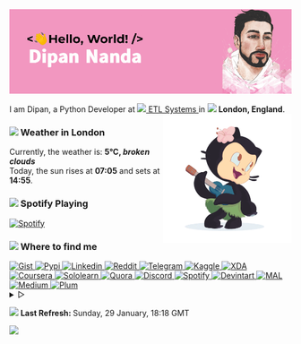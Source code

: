 <img href="https://themagicalmammal.wrapped.run" src="/images/header.gif" />
<p> I am Dipan, a Python Developer at <a href="https://www.etlsystems.com">
    <img src="https://i.imgur.com/wCpjNzM.png" width="13" /> ETL Systems </a> in <img src="https://i.imgur.com/DPngeUJ.png" width="13" />
  <b>London, England</b>. <img align="right" width="230" height="auto" src="/images/octocat/6.gif">
<h3>
  <img src="https://i.imgur.com/HFHIBmx.png" width="15" /> Weather in London
</h3> Currently, the weather is: <b> 5°C, <i>broken clouds</i>
</b>
<br /> Today, the sun rises at <b>07:05</b> and sets at <b>14:55</b>. </p>
<h3>
  <img src="https://i.imgur.com/aSVPWXc.png" width="15" /> Spotify Playing
</h3>
<a href="https://open.spotify.com/user/88h9x52o4rver6y7ka9upj5a6">
  <img src="https://spotify-dipan.vercel.app/api/now-playing.svg" width="490" alt="Spotify" />
</a>
<h3>
  <img src="https://i.imgur.com/yQHTmCW.png" width="15" /> Where to find me
</h3>
<a href="https://gist.github.com/themagicalmammal/">
  <img alt="Gist" width="5.4%" src="https://i.imgur.com/6w4HNmL.png" />
</a>
<a href="https://pypi.org/user/themagicalmammal/">
  <img alt="Pypi" width="5.4%" src="https://i.imgur.com/901ps8h.png" />
</a>
<a href="https://uk.linkedin.com/in/themagicalmammal/">
  <img alt="Linkedin" width="5.4%" src="https://i.imgur.com/Hp2w5wM.png" />
</a>
<a href="https://www.reddit.com/user/themagicalmammal/">
  <img alt="Reddit" width="5.4%" src="https://i.imgur.com/E8vTLyb.png" />
</a>
<a href="https://telegram.im/@themagicalmammal">
  <img alt="Telegram" width="5.4%" src="https://i.imgur.com/8uCq4fi.png" />
</a>
<a href="https://www.kaggle.com/themagicalmammal">
  <img alt="Kaggle" width="5.4%" src="https://i.imgur.com/6XAnA1Y.png" />
</a>
<a href="https://forum.xda-developers.com/m/themagicalmammal.9670192/">
  <img alt="XDA" width="5.4%" src="https://i.imgur.com/ZkDQREa.png" />
</a>
<a href="https://www.coursera.org/user/ccc24c4adb1726e9cbdef303b15cdbcf">
  <img alt="Coursera" width="5.4%" src="https://i.imgur.com/bxjrGF3.png" />
</a>
<a href="https://www.sololearn.com/profile/4562055">
  <img alt="Sololearn" width="5.4%" src="https://i.imgur.com/6mnh2V5.png" />
</a>
<a href="https://www.quora.com/profile/Dipan-Nanda">
  <img alt="Quora" width="5.4%" src="https://i.imgur.com/4fFA2aO.png" />
</a>
<a href="https://dsc.bio/themagicalmammal">
  <img alt="Discord" width="5.4%" src="https://i.imgur.com/allk32s.png" />
</a>
<a href="https://open.spotify.com/user/88h9x52o4rver6y7ka9upj5a6?si=i5kyqZQOQmOu_NRn-T7FQw&nd=1">
  <img alt="Spotify" width="5.4%" src="https://i.imgur.com/TuGJlcZ.png" />
</a>
<a href="https://www.deviantart.com/themagicalmammal">
  <img alt="Devintart" width="5.4%" src="https://i.imgur.com/YWUKoPE.png" />
</a>
<a href="https://myanimelist.net/profile/themagicalmammal">
  <img alt="MAL" width="5.4%" src="https://i.imgur.com/TnZcuA4.png" />
</a>
<a href="https://medium.com/@d19cyber">
  <img alt="Medium" width="5.4%" src="https://i.imgur.com/HvRIk6L.png" />
</a>
<a href="https://secure.plum.io/p/2Ui2Qr0KSS7QP04pEq_-BQ">
  <img alt="Plum" width="5.4%" src="https://i.imgur.com/PNhxaKM.png" />
</a>
<br />
<details>
  <summary> &#9655;</summary>
  <h3>
    <img src="https://cdn-icons-png.flaticon.com/512/4257/4257487.png" width="15" /> Tech Stack
  </h3>
  <img src="https://skillicons.dev/icons?i=py,django,html,css,js,r,latex,linux,md,bash,github,git,visualstudio,cpp,mysql" />
  <br />
  <details>
    <summary> &#9655;</summary>
    <img align="right" width="190" height="auto" src="/images/octocat/4.gif">
    <h3>
      <img src="https://i.imgur.com/x8tsLuE.png" width="15" /> Trophies
    </h3>
    <img src="https://github-profile-trophy.vercel.app/?username=themagicalmammal&amp;theme=onestar&amp;row=1&amp;column=4" alt="trophy" />
    <br />
    <details>
      <summary> &#9655;</summary>
      <img align="right" width="190" height="auto" src="/images/octocat/5.gif">
      <h3>
        <img src="https://i.imgur.com/XJ0hI8P.png" width="15" /> Visitor
      </h3>
      <img src="https://count.getloli.com/get/@themagicalmammal.github" />
      <br />
      <details>
        <summary> &#9655;</summary>
        <h3>
          <img src="https://i.imgur.com/E9Droaq.png" width="15" /> End Credits
        </h3>
        <div>
          <img src="https://cultofthepartyparrot.com/parrots/hd/githubparrot.gif" width="3.6%" />
          <img src="https://cultofthepartyparrot.com/flags/hd/indiaparrot.gif" width="3.6%" />
          <img src="https://cultofthepartyparrot.com/parrots/hd/exceptionallyfastparrot.gif" width="3.6%" />
          <img src="https://cultofthepartyparrot.com/parrots/hd/60fpsparrot.gif" width="3.6%" />
          <img src="https://cultofthepartyparrot.com/parrots/hd/jumpingparrot.gif" width="3.6%" />
          <img src="https://cultofthepartyparrot.com/parrots/hd/opensourceparrot.gif" width="3.6%" />
          <img src="https://cultofthepartyparrot.com/parrots/hd/dealwithitnowparrot.gif" width="3.6%" />
          <img src="https://cultofthepartyparrot.com/parrots/hd/hypnoparrotlight.gif" width="3.6%" />
          <img src="https://cultofthepartyparrot.com/parrots/databaseparrot.gif" width="3.6%" />
          <img src="https://cultofthepartyparrot.com/parrots/hd/laptop_parrot.gif" width="3.6%" />
          <img src="https://cultofthepartyparrot.com/parrots/hd/spinningparrot.gif" width="3.6%" />
          <img src="https://cultofthepartyparrot.com/parrots/hd/levitationparrot.gif" width="3.6%" />
          <img src="https://cultofthepartyparrot.com/parrots/hd/meldparrot.gif" width="3.6%" />
          <img src="https://cultofthepartyparrot.com/parrots/slomoparrot.gif" width="3.6%" />
          <img src="https://cultofthepartyparrot.com/parrots/hd/moonwalkingparrot.gif" width="3.6%" />
          <img src="https://cultofthepartyparrot.com/parrots/hd/stableparrot.gif" width="3.6%" />
          <img src="https://cultofthepartyparrot.com/parrots/hd/scienceparrot.gif" width="3.6%" />
          <img src="https://cultofthepartyparrot.com/parrots/hd/pirateparrot.gif" width="3.6%" />
          <img src="https://cultofthepartyparrot.com/parrots/hd/footballparrot.gif" width="3.6%" />
          <img src="https://cultofthepartyparrot.com/parrots/hd/illuminatiparrot.gif" width="3.6%" />
          <img src="https://cultofthepartyparrot.com/parrots/hd/hypnoparrotdark.gif" width="3.6%" />
          <img src="https://cultofthepartyparrot.com/parrots/hd/mustacheparrot.gif" width="3.6%" />
        </div>
        <br />
      </details>
    </details>
  </details>
</details>
<p>
  <img src="https://i.imgur.com/JgaEjcz.png" width="11" />
  <b> Last Refresh: </b> Sunday, 29 January, 18:18 GMT
</p>
<img src="https://capsule-render-kusadtfih-dipanspotify.vercel.app/api?type=waving&color=f297c0&height=80&section=footer" />
